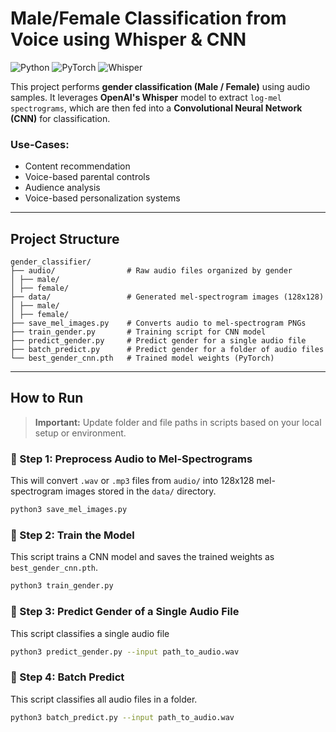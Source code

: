 #  Male/Female Classification from Voice using Whisper & CNN

![Python](https://img.shields.io/badge/Python-3.9-blue.svg)
![PyTorch](https://img.shields.io/badge/PyTorch-1.13+-ee4c2c.svg)
![Whisper](https://img.shields.io/badge/Whisper-OpenAI-blueviolet)

This project performs **gender classification (Male / Female)** using audio samples. It leverages **OpenAI's Whisper** model to extract `log-mel spectrograms`, which are then fed into a **Convolutional Neural Network (CNN)** for classification.

### Use-Cases:
-  Content recommendation
-  Voice-based parental controls
-  Audience analysis
-  Voice-based personalization systems

---

## Project Structure
```
gender_classifier/
├── audio/                # Raw audio files organized by gender
│ ├── male/
│ ├── female/
├── data/                 # Generated mel-spectrogram images (128x128)
│ ├── male/
│ ├── female/
├── save_mel_images.py    # Converts audio to mel-spectrogram PNGs
├── train_gender.py       # Training script for CNN model
├── predict_gender.py     # Predict gender for a single audio file
├── batch_predict.py      # Predict gender for a folder of audio files
└── best_gender_cnn.pth   # Trained model weights (PyTorch)
```
---

##  How to Run

>  **Important:** Update folder and file paths in scripts based on your local setup or environment.

### 🔹 Step 1: Preprocess Audio to Mel-Spectrograms
This will convert `.wav` or `.mp3` files from `audio/` into 128x128 mel-spectrogram images stored in the `data/` directory.
```bash
python3 save_mel_images.py
```

### 🔹 Step 2: Train the Model
This script trains a CNN model and saves the trained weights as `best_gender_cnn.pth`.
```bash
python3 train_gender.py
```

### 🔹 Step 3: Predict Gender of a Single Audio File
This script classifies a single audio file
```bash
python3 predict_gender.py --input path_to_audio.wav
```

### 🔹 Step 4: Batch Predict
This script classifies all audio files in a folder.
```bash
python3 batch_predict.py --input path_to_audio.wav
```
